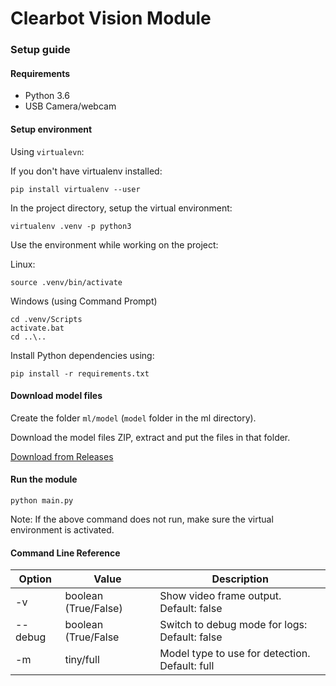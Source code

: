 # Clearbot Vision Module

### Setup guide

#### Requirements
- Python 3.6
- USB Camera/webcam

#### Setup environment
Using `virtualevn`:

If you don't have virtualenv installed:

```shell
pip install virtualenv --user
```

In the project directory, setup the virtual environment:

```shell
virtualenv .venv -p python3
```

Use the environment while working on the project:

Linux:
```shell
source .venv/bin/activate
```


Windows (using Command Prompt)
```shell
cd .venv/Scripts
activate.bat
cd ..\..
```

Install Python dependencies using:
```shell
pip install -r requirements.txt
```

#### Download model files

Create the  folder `ml/model` (`model` folder in the ml directory).

Download the model files ZIP, extract and put the files in that folder.

[Download from Releases](https://github.com/clearbothk/clearbotvision/releases/download/v0.1/model.zip)

#### Run the module

```shell
python main.py
```

Note: If the above command does not run, make sure the virtual environment is activated.

#### Command Line Reference

|Option   	|Value   	|Description   	|
|---	|---	|---	|
|-v   	|boolean (True/False)   	|Show video frame output. Default: false   	|
|--debug   	|boolean (True/False   	|Switch to debug mode for logs: Default: false   	|
|-m   	|tiny/full   	|Model type to use for detection. Default: full   	|